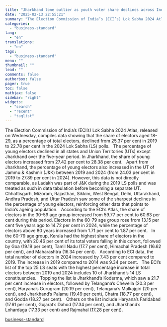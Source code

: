 ```yaml
---
title: "Jharkhand lone outlier as youth voter share declines across India: ECI"
date: "2025-02-13 22:55:21"
summary: "The Election Commission of India’s (ECI’s) Lok Sabha 2024 Atlas, released on Wednesday, compiles data showing that the share of electors aged 18-29, as a percentage of total electors, declined from 25.37 per cent in 2019 to 22.78 per cent in the 2024 Lok Sabha (LS) polls. The percentage of..."
categories:
  - "business-standard"
lang:
  - "en"
translations:
  - "en"
tags:
  - "business-standard"
menu: ""
thumbnail: ""
lead: ""
comments: false
authorbox: false
pager: true
toc: false
mathjax: false
sidebar: "right"
widgets:
  - "search"
  - "recent"
  - "taglist"
---
```


The Election Commission of India’s (ECI’s) Lok Sabha 2024 Atlas, released on Wednesday, compiles data showing that the share of electors aged 18-29, as a percentage of total electors, declined from 25.37 per cent in 2019 to 22.78 per cent in the 2024 Lok Sabha (LS) polls.
 
The percentage of young electors declined in all states and Union Territories (UTs) except Jharkhand over the five-year period. In Jharkhand, the share of young electors increased from 27.42 per cent to 28.38 per cent.
 
Apart from Jharkhand, the percentage of young electors also increased in the UT of Jammu & Kashmir (J&K) between 2019 and 2024 (from 24.03 per cent in 2019 to 27.89 per cent in 2024). However, this data is not directly comparable, as Ladakh was part of J&K during the 2019 LS polls and was treated as such in data tabulation before becoming a separate UT. 
 
Chhattisgarh, Mizoram, Rajasthan, Sikkim, West Bengal, Delhi, Uttarakhand, Andhra Pradesh, and Uttar Pradesh saw some of the sharpest declines in the percentage of young electors, reinforcing other data that points to India’s ageing population.
 
According to the ECI’s Atlas, the share of electors in the 30-59 age group increased from 59.77 per cent to 60.63 per cent during this period. Electors in the 60-79 age group rose from 13.15 per cent five years ago to 14.72 per cent in 2024, while the percentage of electors above 80 years increased from 1.71 per cent to 1.87 per cent.
 
In the 60-79 age group, Kerala had the highest share of electors in the country, with 20.46 per cent of its total voters falling in this cohort, followed by Goa (19.19 per cent), Tamil Nadu (17.7 per cent), Himachal Pradesh (16.62 per cent), and Maharashtra (16.34 per cent).
 
According to ECI data, the total number of electors in 2024 increased by 7.43 per cent compared to 2019. The increase in 2019 compared to 2014 was 9.34 per cent.
 
The ECI’s list of the top 25 LS seats with the highest percentage increase in total electors between 2019 and 2024 includes 10 of Jharkhand’s 14 LS constituencies.
 
Topping the list is Jharkhand’s Koderma, which saw a 21.7 per cent increase in electors, followed by Telangana’s Chevella (20.3 per cent), Haryana’s Gurugram (20.19 per cent), Telangana’s Malkajgiri (20 per cent), and Jharkhand’s Palamu (19.49 per cent), Chatra (18.77 per cent), and Godda (18.27 per cent).
 
Others on the list include Haryana’s Faridabad (17.61 per cent), Gujarat’s Dahod (17.34 per cent), and Jharkhand’s Lohardaga (17.33 per cent) and Rajmahal (17.28 per cent).

[business-standard](https://www.business-standard.com/elections/assembly-election/jharkhand-lone-outlier-as-youth-voter-share-declines-across-india-eci-125021301477_1.html)
